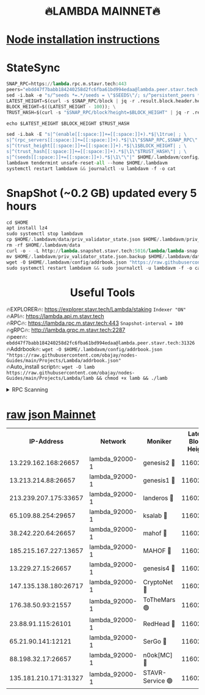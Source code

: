 <h1 align="center"> 🔥LAMBDA MAINNET🔥</h1>


[Node installation instructions](https://github.com/obajay/nodes-Guides/tree/main/Projects/Lambda)
=


# StateSync
```python
SNAP_RPC=https://lambda.rpc.m.stavr.tech:443
peers="ebdd47f7babb184240258d2fc6fba61bd994edaa@lambda.peer.stavr.tech:31326" 
sed -i.bak -e "s/^seeds *=.*/seeds = \"$SEEDS\"/; s/^persistent_peers *=.*/persistent_peers = \"$PEERS\"/" $HOME/.lambdavm/config/config.toml
LATEST_HEIGHT=$(curl -s $SNAP_RPC/block | jq -r .result.block.header.height); \
BLOCK_HEIGHT=$((LATEST_HEIGHT - 100)); \
TRUST_HASH=$(curl -s "$SNAP_RPC/block?height=$BLOCK_HEIGHT" | jq -r .result.block_id.hash)

echo $LATEST_HEIGHT $BLOCK_HEIGHT $TRUST_HASH

sed -i.bak -E "s|^(enable[[:space:]]+=[[:space:]]+).*$|\1true| ; \
s|^(rpc_servers[[:space:]]+=[[:space:]]+).*$|\1\"$SNAP_RPC,$SNAP_RPC\"| ; \
s|^(trust_height[[:space:]]+=[[:space:]]+).*$|\1$BLOCK_HEIGHT| ; \
s|^(trust_hash[[:space:]]+=[[:space:]]+).*$|\1\"$TRUST_HASH\"| ; \
s|^(seeds[[:space:]]+=[[:space:]]+).*$|\1\"\"|" $HOME/.lambdavm/config/config.toml
lambdavm tendermint unsafe-reset-all --home $HOME/.lambdavm
systemctl restart lambdavm && journalctl -u lambdavm -f -o cat

```
# SnapShot (~0.2 GB) updated every 5 hours
```python
cd $HOME
apt install lz4
sudo systemctl stop lambdavm
cp $HOME/.lambdavm/data/priv_validator_state.json $HOME/.lambdavm/priv_validator_state.json.backup
rm -rf $HOME/.lambdavm/data
curl -o - -L http://lambda.snapshot.stavr.tech:5016/lambda/lambda-snap.tar.lz4 | lz4 -c -d - | tar -x -C $HOME/.lambdavm --strip-components 2
mv $HOME/.lambdavm/priv_validator_state.json.backup $HOME/.lambdavm/data/priv_validator_state.json
wget -O $HOME/.lambdavm/config/addrbook.json "https://raw.githubusercontent.com/obajay/nodes-Guides/main/Projects/Lambda/addrbook.json"
sudo systemctl restart lambdavm && sudo journalctl -u lambdavm -f -o cat
```
 <h1 align="center"> Useful Tools</h1>

🔥EXPLORER🔥:      https://explorer.stavr.tech/Lambda/staking	        `Indexer "ON"` \
🔥API🔥: 			 		 https://lambda.api.m.stavr.tech \
🔥RPC🔥:           https://lambda.rpc.m.stavr.tech:443	              `Snapshot-interval = 100` \
🔥gRPC🔥:          http://lambda.grpc.m.stavr.tech:2287 \
🔥peer🔥:					 `ebdd47f7babb184240258d2fc6fba61bd994edaa@lambda.peer.stavr.tech:31326` \
🔥Addrbook🔥:    ```wget -O $HOME/.lambdavm/config/addrbook.json "https://raw.githubusercontent.com/obajay/nodes-Guides/main/Projects/Lambda/addrbook.json"``` \
🔥Auto_install script🔥: ```wget -O lamb https://raw.githubusercontent.com/obajay/nodes-Guides/main/Projects/Lambda/lamb && chmod +x lamb && ./lamb```


<details>
<summary>RPC Scanning</summary>

<h2 align="center"> We scan nodes in real time every 4 hours. And we provide the final result of RPC endpoints.
We cannot influence the operation of these nodes in any way. </h2>


```python
If Voting Power is higher than 0 --> then the Node is a validator of the network and may be subject to attack and be a potential threat to the chain.
```
```python
We marked such validators with a red symbol
```

</details>

[raw json Mainnet](https://rpc-check.lambm.stavr.tech/lambm/rpc-lambm-result.json)
=


<table><tr><th>IP-Address</th><th>Network</th><th>Moniker</th><th>Latest Block Height</th><th>Earliest Block Height</th><th>Catching Up</th><th>Tx Index</th><th>Voting Power</th><th>Scan Time</th></tr><tr><td>13.229.162.168:26657</td><td>lambda_92000-1</td><td>genesis2 🔴</td><td>11602189</td><td>1</td><td>False</td><td>on</td><td>16878690</td><td>2024-02-08T03:49:47.747973689UTC</td></tr><tr><td>13.213.214.88:26657</td><td>lambda_92000-1</td><td>genesis1 🔴</td><td>11602191</td><td>1</td><td>False</td><td>on</td><td>107835</td><td>2024-02-08T03:49:52.679755855UTC</td></tr><tr><td>213.239.207.175:33657</td><td>lambda_92000-1</td><td>landeros 🔴</td><td>11602189</td><td>8136001</td><td>False</td><td>off</td><td>1429773</td><td>2024-02-08T03:49:40.045709579UTC</td></tr><tr><td>65.109.88.254:29657</td><td>lambda_92000-1</td><td>ksalab 🔴</td><td>11602191</td><td>8715001</td><td>False</td><td>on</td><td>510465</td><td>2024-02-08T03:49:55.853496498UTC</td></tr><tr><td>38.242.220.64:26657</td><td>lambda_92000-1</td><td>mahof 🔴</td><td>11602187</td><td>10131001</td><td>False</td><td>off</td><td>770350</td><td>2024-02-08T03:49:35.719454632UTC</td></tr><tr><td>185.215.167.227:13657</td><td>lambda_92000-1</td><td>MAHOF 🔴</td><td>11602191</td><td>10134001</td><td>False</td><td>on</td><td>2051510</td><td>2024-02-08T03:49:51.392097464UTC</td></tr><tr><td>13.229.27.15:26657</td><td>lambda_92000-1</td><td>genesis4 🔴</td><td>11602190</td><td>11043001</td><td>False</td><td>on</td><td>9665448</td><td>2024-02-08T03:49:51.050296244UTC</td></tr><tr><td>147.135.138.180:26717</td><td>lambda_92000-1</td><td>CryptoNet 🔴</td><td>11602191</td><td>11383001</td><td>False</td><td>off</td><td>770200</td><td>2024-02-08T03:49:53.056982165UTC</td></tr><tr><td>176.38.50.93:21557</td><td>lambda_92000-1</td><td>ToTheMars 🟢</td><td>11602191</td><td>11395001</td><td>False</td><td>on</td><td>0</td><td>2024-02-08T03:49:58.384418186UTC</td></tr><tr><td>23.88.91.115:26101</td><td>lambda_92000-1</td><td>RedHead 🔴</td><td>11602189</td><td>11502189</td><td>False</td><td>off</td><td>553202</td><td>2024-02-08T03:49:40.344631286UTC</td></tr><tr><td>65.21.90.141:12121</td><td>lambda_92000-1</td><td>SerGo 🔴</td><td>11602191</td><td>11502191</td><td>False</td><td>off</td><td>10612062</td><td>2024-02-08T03:49:58.729361306UTC</td></tr><tr><td>88.198.32.17:26657</td><td>lambda_92000-1</td><td>n0ok[MC] 🔴</td><td>11602192</td><td>11502192</td><td>False</td><td>off</td><td>1578630</td><td>2024-02-08T03:50:01.749099463UTC</td></tr><tr><td>135.181.210.171:31327</td><td>lambda_92000-1</td><td>STAVR-Service 🟢</td><td>11602191</td><td>11599001</td><td>False</td><td>on</td><td>0</td><td>2024-02-08T03:49:55.478869092UTC</td></tr></table>
